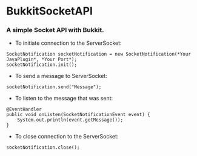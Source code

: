 # BukkitSocketAPI
### A simple Socket API with Bukkit.

* To initiate connection to the ServerSocket:
```
SocketNotification socketNotification = new SocketNotification(*Your JavaPlugin*, *Your Port*);
socketNotification.init();
```

* To send a message to ServerSocket:
```
socketNotification.send("Message");
```

* To listen to the message that was sent:
```
@EventHandler
public void onListen(SocketNotificationEvent event) {
    System.out.println(event.getMessage());
}
```

* To close connection to the ServerSocket:
```
socketNotification.close();
```